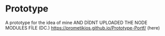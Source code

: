 # Prototype
A prototype for the idea of mine
AND DİDNT UPLOADED THE NODE MODULES FİLE (DC.)
https://prometikios.github.io/Prototype-Portf/ (here)
